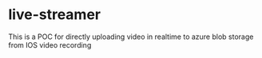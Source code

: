 # live-streamer
This is a POC for directly uploading video in realtime to azure blob storage from IOS video recording
